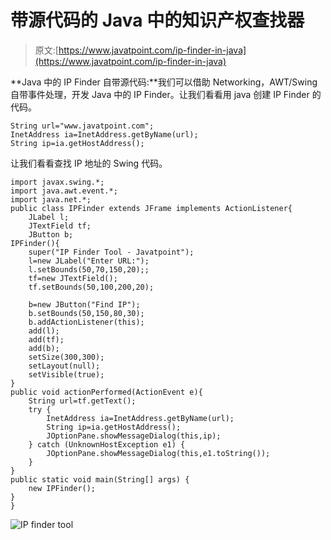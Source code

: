 # 带源代码的 Java 中的知识产权查找器

> 原文:[https://www.javatpoint.com/ip-finder-in-java](https://www.javatpoint.com/ip-finder-in-java)

**Java 中的 IP Finder 自带源代码:**我们可以借助 Networking，AWT/Swing 自带事件处理，开发 Java 中的 IP Finder。让我们看看用 java 创建 IP Finder 的代码。

```
String url="www.javatpoint.com";
InetAddress ia=InetAddress.getByName(url);
String ip=ia.getHostAddress();

```

让我们看看查找 IP 地址的 Swing 代码。

```
import javax.swing.*;
import java.awt.event.*;
import java.net.*;
public class IPFinder extends JFrame implements ActionListener{
	JLabel l;
	JTextField tf;
	JButton b;
IPFinder(){
	super("IP Finder Tool - Javatpoint");
	l=new JLabel("Enter URL:");
	l.setBounds(50,70,150,20);;
	tf=new JTextField();
	tf.setBounds(50,100,200,20);

	b=new JButton("Find IP");
	b.setBounds(50,150,80,30);
	b.addActionListener(this);
	add(l);
	add(tf);
	add(b);
	setSize(300,300);
	setLayout(null);
	setVisible(true);
}
public void actionPerformed(ActionEvent e){
	String url=tf.getText();
	try {
		InetAddress ia=InetAddress.getByName(url);
		String ip=ia.getHostAddress();
		JOptionPane.showMessageDialog(this,ip);
	} catch (UnknownHostException e1) {
		JOptionPane.showMessageDialog(this,e1.toString());
	}
}
public static void main(String[] args) {
	new IPFinder();
}
}

```

![IP finder tool](../Images/af8298eacb4395f61fa1eb14abbb8f35.png)